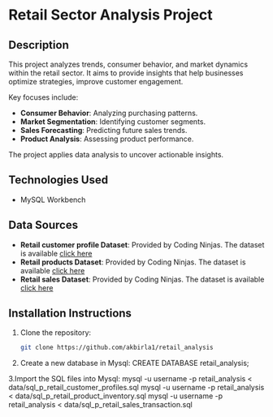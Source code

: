 # Retail Sector Analysis Project

## Description
This project analyzes trends, consumer behavior, and market dynamics within the retail sector. It aims to provide insights that help businesses optimize strategies, improve customer engagement.

Key focuses include:
- **Consumer Behavior**: Analyzing purchasing patterns.
- **Market Segmentation**: Identifying customer segments.
- **Sales Forecasting**: Predicting future sales trends.
- **Product Analysis**: Assessing product performance.

The project applies data analysis to uncover actionable insights.

## Technologies Used
- MySQL Workbench

## Data Sources
- **Retail customer profile Dataset**: Provided by Coding Ninjas. The dataset is available [click here](https://github.com/akbirla1/retail_analysis/blob/main/data/sql_p_retail_customer_profiles.sql)
- **Retail products Dataset**: Provided by Coding Ninjas. The dataset is available [click here](https://github.com/akbirla1/retail_analysis/blob/main/data/sql_p_retail_product_inventory.sql)
- **Retail sales Dataset**: Provided by Coding Ninjas. The dataset is available [click here](https://github.com/akbirla1/retail_analysis/blob/main/data/sql_p_retail_sales_transaction.sql)

## Installation Instructions

1. Clone the repository:
   ```bash
   git clone https://github.com/akbirla1/retail_analysis
   
2. Create a new database in Mysql:
CREATE DATABASE retail_analysis;

3.Import the SQL files into Mysql:
mysql -u username -p retail_analysis < data/sql_p_retail_customer_profiles.sql
mysql -u username -p retail_analysis < data/sql_p_retail_product_inventory.sql
mysql -u username -p retail_analysis < data/sql_p_retail_sales_transaction.sql

